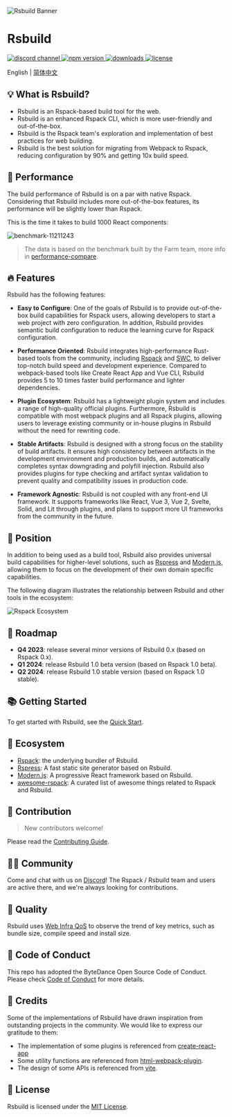 <picture>
  <img alt="Rsbuild Banner" src="https://github.com/web-infra-dev/rsbuild/assets/7237365/84abc13e-b620-468f-a90b-dbf28e7e9427">
</picture>

# Rsbuild

<p>
  <a href="https://discord.gg/mScJfeeT">
    <img src="https://img.shields.io/discord/977448667919286283?logo=discord&label=discord&colorA=564341&colorB=EDED91" alt="discord channel" />
  </a>
  <a href="https://npmjs.com/package/@rsbuild/shared?activeTab=readme">
   <img src="https://img.shields.io/npm/v/@rsbuild/shared?style=flat-square&colorA=564341&colorB=EDED91" alt="npm version" />
  </a>
  <a href="https://npmcharts.com/compare/@rsbuild/core?minimal=true">
    <img src="https://img.shields.io/npm/dm/@rsbuild/core.svg?style=flat-square&colorA=564341&colorB=EDED91" alt="downloads" />
  </a>
  <a href="https://github.com/web-infra-dev/rsbuild/blob/main/LICENSE">
    <img src="https://img.shields.io/npm/l/@rsbuild/shared?style=flat-square&colorA=564341&colorB=EDED91" alt="license" />
  </a>
</p>

English | [简体中文](./README.zh-CN.md)

## 💡 What is Rsbuild?

- Rsbuild is an Rspack-based build tool for the web.
- Rsbuild is an enhanced Rspack CLI, which is more user-friendly and out-of-the-box.
- Rsbuild is the Rspack team's exploration and implementation of best practices for web building.
- Rsbuild is the best solution for migrating from Webpack to Rspack, reducing configuration by 90% and getting 10x build speed.

## 🚀 Performance

The build performance of Rsbuild is on a par with native Rspack. Considering that Rsbuild includes more out-of-the-box features, its performance will be slightly lower than Rspack.

This is the time it takes to build 1000 React components:

![benchmark-11211243](https://lf3-static.bytednsdoc.com/obj/eden-cn/rjhwzy/ljhwZthlaukjlkulzlp/rsbuild/benchmark-11271559.png)

> The data is based on the benchmark built by the Farm team, more info in [performance-compare](https://github.com/rspack-contrib/performance-compare).

## 🔥 Features

Rsbuild has the following features:

- **Easy to Configure**: One of the goals of Rsbuild is to provide out-of-the-box build capabilities for Rspack users, allowing developers to start a web project with zero configuration. In addition, Rsbuild provides semantic build configuration to reduce the learning curve for Rspack configuration.

- **Performance Oriented**: Rsbuild integrates high-performance Rust-based tools from the community, including [Rspack](https://github.com/web-infra-dev/rspack) and [SWC](https://swc.rs/), to deliver top-notch build speed and development experience. Compared to webpack-based tools like Create React App and Vue CLI, Rsbuild provides 5 to 10 times faster build performance and lighter dependencies.

- **Plugin Ecosystem**: Rsbuild has a lightweight plugin system and includes a range of high-quality official plugins. Furthermore, Rsbuild is compatible with most webpack plugins and all Rspack plugins, allowing users to leverage existing community or in-house plugins in Rsbuild without the need for rewriting code.

- **Stable Artifacts**: Rsbuild is designed with a strong focus on the stability of build artifacts. It ensures high consistency between artifacts in the development environment and production builds, and automatically completes syntax downgrading and polyfill injection. Rsbuild also provides plugins for type checking and artifact syntax validation to prevent quality and compatibility issues in production code.

- **Framework Agnostic**: Rsbuild is not coupled with any front-end UI framework. It supports frameworks like React, Vue 3, Vue 2, Svelte, Solid, and Lit through plugins, and plans to support more UI frameworks from the community in the future.

## 🎯 Position

In addition to being used as a build tool, Rsbuild also provides universal build capabilities for higher-level solutions, such as [Rspress](https://github.com/web-infra-dev/rspress) and [Modern.js](https://github.com/web-infra-dev/modern.js), allowing them to focus on the development of their own domain specific capabilities.

The following diagram illustrates the relationship between Rsbuild and other tools in the ecosystem:

![Rspack Ecosystem](https://github.com/web-infra-dev/rsbuild/assets/7237365/1ec93ad6-b8b1-475b-963f-cba1e7d79dec)

## 📍 Roadmap

- **Q4 2023**: release several minor versions of Rsbuild 0.x (based on Rspack 0.x).
- **Q1 2024**: release Rsbuild 1.0 beta version (based on Rspack 1.0 beta).
- **Q2 2024**: release Rsbuild 1.0 stable version (based on Rspack 1.0 stable).

## 📚 Getting Started

To get started with Rsbuild, see the [Quick Start](https://rsbuild.dev/guide/start/quick-start).

## 🦀 Ecosystem

- [Rspack](https://github.com/web-infra-dev/rspack): the underlying bundler of Rsbuild.
- [Rspress](https://github.com/web-infra-dev/rspress): A fast static site generator based on Rsbuild.
- [Modern.js](https://github.com/web-infra-dev/modern.js): A progressive React framework based on Rsbuild.
- [awesome-rspack](https://github.com/web-infra-dev/awesome-rspack): A curated list of awesome things related to Rspack and Rsbuild.

## 🤝 Contribution

> New contributors welcome!

Please read the [Contributing Guide](https://github.com/web-infra-dev/rsbuild/blob/main/CONTRIBUTING.md).

## 🧑‍💻 Community

Come and chat with us on [Discord](https://discord.gg/mScJfeeT)! The Rspack / Rsbuild team and users are active there, and we're always looking for contributions.

## 🌟 Quality

Rsbuild uses [Web Infra QoS](https://web-infra-dev.github.io/web-infra-QoS/index?product=rsbuild&metrics=bundle-size) to observe the trend of key metrics, such as bundle size, compile speed and install size.

## 🙌 Code of Conduct

This repo has adopted the ByteDance Open Source Code of Conduct. Please check [Code of Conduct](./CODE_OF_CONDUCT.md) for more details.

## 🙏 Credits

Some of the implementations of Rsbuild have drawn inspiration from outstanding projects in the community. We would like to express our gratitude to them:

- The implementation of some plugins is referenced from [create-react-app](https://github.com/facebook/create-react-app)
- Some utility functions are referenced from [html-webpack-plugin](https://github.com/jantimon/html-webpack-plugin).
- The design of some APIs is referenced from [vite](https://github.com/vitejs/vite).

## 📖 License

Rsbuild is licensed under the [MIT License](https://github.com/web-infra-dev/rsbuild/blob/main/LICENSE).
